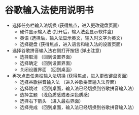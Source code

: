 # 谷歌输入法使用说明书
  - 选择任务栏输入法切换    (获得焦点，进入更改键盘页面)
    - 硬件显示输入法   (打开后，输入法会显示软件盘)
    - 英语   (选择后，输入法显示英文，输入时文字为英文)
    - 选择键盘   (获得焦点，进入语言和输入法的设置页面)
  - 选择谷歌拼音输入法右侧打开按钮   (弹出注意)
      - 选择取消  （回到设置界面）
      - 选择确定  （回到设置界面）
      - 关闭设置界面  （回到桌面）
  - 再次点击任务栏输入法切换    (获得焦点，进入更改键盘页面)     
      - 选择谷歌拼音输入法    （进入谷歌拼音输入法界面）
      - 选择跳过  （回到桌面，输入法已经切换到谷歌拼音输入法） 
      - 选择主题  （浅色质感或者深色质感）
      - 选择右下箭头  （进入最右界面）
      - 选择完成  （回到桌面，输入法已经切换到谷歌拼音输入法）
 
